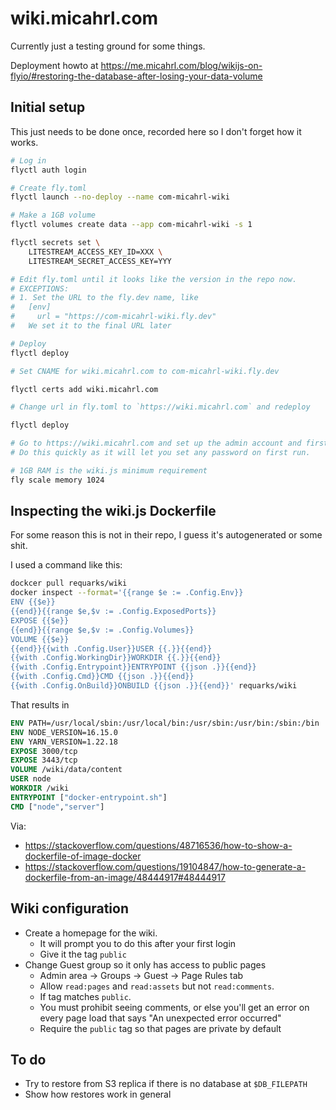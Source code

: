 # wiki.micahrl.com

Currently just a testing ground for some things.

Deployment howto at
<https://me.micahrl.com/blog/wikijs-on-flyio/#restoring-the-database-after-losing-your-data-volume>

## Initial setup

This just needs to be done once,
recorded here so I don't forget how it works.

```sh
# Log in
flyctl auth login

# Create fly.toml
flyctl launch --no-deploy --name com-micahrl-wiki

# Make a 1GB volume
flyctl volumes create data --app com-micahrl-wiki -s 1

flyctl secrets set \
    LITESTREAM_ACCESS_KEY_ID=XXX \
    LITESTREAM_SECRET_ACCESS_KEY=YYY

# Edit fly.toml until it looks like the version in the repo now.
# EXCEPTIONS:
# 1. Set the URL to the fly.dev name, like
#   [env]
#     url = "https://com-micahrl-wiki.fly.dev"
#   We set it to the final URL later

# Deploy
flyctl deploy

# Set CNAME for wiki.micahrl.com to com-micahrl-wiki.fly.dev

flyctl certs add wiki.micahrl.com

# Change url in fly.toml to `https://wiki.micahrl.com` and redeploy

flyctl deploy

# Go to https://wiki.micahrl.com and set up the admin account and first settings.
# Do this quickly as it will let you set any password on first run.

# 1GB RAM is the wiki.js minimum requirement
fly scale memory 1024
```

## Inspecting the wiki.js Dockerfile

For some reason this is not in their repo, I guess it's autogenerated or some shit.

I used a command like this:

```sh
dockcer pull requarks/wiki
docker inspect --format='{{range $e := .Config.Env}}
ENV {{$e}}
{{end}}{{range $e,$v := .Config.ExposedPorts}}
EXPOSE {{$e}}
{{end}}{{range $e,$v := .Config.Volumes}}
VOLUME {{$e}}
{{end}}{{with .Config.User}}USER {{.}}{{end}}
{{with .Config.WorkingDir}}WORKDIR {{.}}{{end}}
{{with .Config.Entrypoint}}ENTRYPOINT {{json .}}{{end}}
{{with .Config.Cmd}}CMD {{json .}}{{end}}
{{with .Config.OnBuild}}ONBUILD {{json .}}{{end}}' requarks/wiki
```

That results in

```Dockerfile
ENV PATH=/usr/local/sbin:/usr/local/bin:/usr/sbin:/usr/bin:/sbin:/bin
ENV NODE_VERSION=16.15.0
ENV YARN_VERSION=1.22.18
EXPOSE 3000/tcp
EXPOSE 3443/tcp
VOLUME /wiki/data/content
USER node
WORKDIR /wiki
ENTRYPOINT ["docker-entrypoint.sh"]
CMD ["node","server"]
```

Via:

- <https://stackoverflow.com/questions/48716536/how-to-show-a-dockerfile-of-image-docker>
- <https://stackoverflow.com/questions/19104847/how-to-generate-a-dockerfile-from-an-image/48444917#48444917>

## Wiki configuration

- Create a homepage for the wiki.
    - It will prompt you to do this after your first login
    - Give it the tag `public`
- Change Guest group so it only has access to public pages
    - Admin area -> Groups -> Guest -> Page Rules tab
    - Allow `read:pages` and `read:assets` but not `read:comments`.
    - If tag matches `public`.
    - You must prohibit seeing comments, or else you'll get an error on every page load that says "An unexpected error occurred"
    - Require the `public` tag so that pages are private by default

## To do

- Try to restore from S3 replica if there is no database at `$DB_FILEPATH`
- Show how restores work in general
